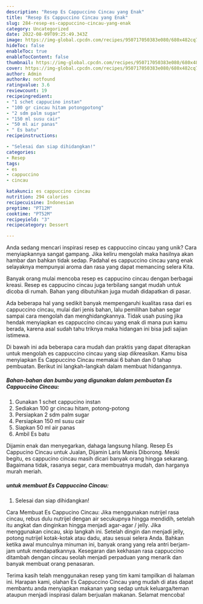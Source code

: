 ```yaml
---
description: "Resep Es Cappuccino Cincau yang Enak"
title: "Resep Es Cappuccino Cincau yang Enak"
slug: 284-resep-es-cappuccino-cincau-yang-enak
category: Uncategorized
date: 2022-08-09T09:25:49.343Z
image: https://img-global.cpcdn.com/recipes/950717050383e080/680x482cq70/es-cappuccino-cincau-foto-resep-utama.jpg
hideToc: false
enableToc: true
enableTocContent: false
thumbnail: https://img-global.cpcdn.com/recipes/950717050383e080/680x482cq70/es-cappuccino-cincau-foto-resep-utama.jpg
cover: https://img-global.cpcdn.com/recipes/950717050383e080/680x482cq70/es-cappuccino-cincau-foto-resep-utama.jpg
author: Admin
authorAv: notfound
ratingvalue: 3.6
reviewcount: 19
recipeingredient:
- "1 schet cappucino instan"
- "100 gr cincau hitam potongpotong"
- "2 sdm palm sugar"
- "150 ml susu cair"
- "50 ml air panas"
- " Es batu"
recipeinstructions:

- "Selesai dan siap dihidangkan!"
categories:
- Resep
tags:
- es
- cappuccino
- cincau

katakunci: es cappuccino cincau 
nutrition: 294 calories
recipecuisine: Indonesian
preptime: "PT12M"
cooktime: "PT52M"
recipeyield: "3"
recipecategory: Dessert

---
```





Anda sedang mencari inspirasi resep es cappuccino cincau yang unik? Cara menyiapkannya sangat gampang. Jika keliru mengolah maka hasilnya akan hambar dan bahkan tidak sedap. Padahal es cappuccino cincau yang enak selayaknya mempunyai aroma dan rasa yang dapat memancing selera Kita.





Banyak orang mulai mencoba resep es cappucino cincau dengan berbagai kreasi. Resep es cappucino cincau juga terbilang sangat mudah untuk dicoba di rumah. Bahan yang dibutuhkan juga mudah didapatkan di pasar.

Ada beberapa hal yang sedikit banyak mempengaruhi kualitas rasa dari es cappuccino cincau, mulai dari jenis bahan, lalu pemilihan bahan segar sampai cara mengolah dan menghidangkannya. Tidak usah pusing jika hendak menyiapkan es cappuccino cincau yang enak di mana pun kamu berada, karena asal sudah tahu triknya maka hidangan ini bisa jadi sajian istimewa.






Di bawah ini ada beberapa cara mudah dan praktis yang dapat diterapkan untuk mengolah es cappuccino cincau yang siap dikreasikan. Kamu bisa menyiapkan Es Cappuccino Cincau memakai 6 bahan dan 0 tahap pembuatan. Berikut ini langkah-langkah dalam membuat hidangannya.

<!--inarticleads1-->

##### Bahan-bahan dan bumbu yang digunakan dalam pembuatan Es Cappuccino Cincau:

1. Gunakan 1 schet cappucino instan
1. Sediakan 100 gr cincau hitam, potong-potong
1. Persiapkan 2 sdm palm sugar
1. Persiapkan 150 ml susu cair
1. Siapkan 50 ml air panas
1. Ambil  Es batu


Dijamin enak dan menyegarkan, dahaga langsung hilang. Resep Es Cappucino Cincau untuk Jualan, Dijamin Laris Manis Diborong. Meski begitu, es cappucino cincau masih dicari banyak orang hingga sekarang. Bagaimana tidak, rasanya segar, cara membuatnya mudah, dan harganya murah meriah. 

<!--inarticleads2-->

#####  untuk membuat Es Cappuccino Cincau:


1. Selesai dan siap dihidangkan!

Cara Membuat Es Cappucino Cincau: Jika menggunakan nutrijel rasa cincau, rebus dulu nutrijel dengan air secukupnya hingga mendidih, setelah itu angkat dan dinginkan hingga menjadi agar-agar / jelly. Jika menggunakan cincau, skip langkah ini. Setelah dingin dan menjadi jelly, potong nutrijel kotak-kotak atau dadu, atau sesuai selera Anda. Bahkan ketika awal munculnya minuman ini, banyak orang yang rela antri berjam-jam untuk mendapatkannya. Kesegaran dan kekhasan rasa cappuccino ditambah dengan cincau seolah menjadi perpaduan yang menarik dan banyak membuat orang penasaran. 

Terima kasih telah menggunakan resep yang tim kami tampilkan di halaman ini. Harapan kami, olahan Es Cappuccino Cincau yang mudah di atas dapat membantu anda menyiapkan makanan yang sedap untuk keluarga/teman ataupun menjadi inspirasi dalam berjualan makanan. Selamat mencoba!
